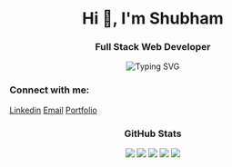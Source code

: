 <h1 align="center">Hi 👋, I'm Shubham</h1>

<h3 align="center">Full Stack Web Developer</h3>

<div align="center">
<img width="full" src="https://readme-typing-svg.demolab.com?font=Fira+Code&duration=2000&pause=600&color=27F724&random=false&width=435&lines=I+work+in+React+js;I+work+in+Node+js;I+work+in+Next+js" alt="Typing SVG" />
</div>

<h3 align="left">Connect with me:</h3>
<p align="left">
<a href="https://linkedin.com/in/shubgoyal23" target="blank">Linkedin</a>
<a href="mailto:hello@shubhamgoyal.dev" target="blank">Email</a>
<a href="https://shubhamgoyal.dev" target="blank">Portfolio</a>
</p>


<div>
<h3 align="center">GitHub Stats</h3>
<p align="center">
<img src="http://github-profile-summary-cards.vercel.app/api/cards/profile-details?username=shubgoyal23&theme=aura">
<img src="http://github-profile-summary-cards.vercel.app/api/cards/most-commit-language?username=shubgoyal23&theme=aura">
<img src="http://github-profile-summary-cards.vercel.app/api/cards/repos-per-language?username=shubgoyal23&theme=aura">
<img src="http://github-profile-summary-cards.vercel.app/api/cards/stats?username=shubgoyal23&theme=aura">
<img src="http://github-profile-summary-cards.vercel.app/api/cards/productive-time?username=shubgoyal23&theme=aura&utcOffset=8">
</p>
</div>
